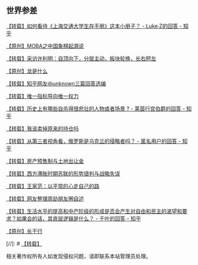 ## 世界参差

[【转载】如何看待《上海交通大学生存手册》这本小册子？ - Luke·Z的回答 - 知乎](https://www.zhihu.com/question/23633140/answer/2248902148)

[【原创】MOBA之中国象棋起源说](./MOBA之中国象棋起源说.md)

[【转载】采访许利明：自顶向下，分层主动，板块轮换，长右短左](./采访许利明.md)

[【原创】龙是什么](./龙是什么.md)

[【转载】知乎网友@unknown三篇回答选编](./知乎网友unknown三篇回答选编.md)

[【转载】唯一指标导向唯一权力](./唯一指标导向唯一权力.md)

[【转载】历史上有哪些自杀得很悲壮的人物或者场景 ?  - 莱茵行宫伯爵的回答 - 知乎](./中外历史大规模自杀.md)

[【转载】我该卖掉原来的持仓吗](./我该卖掉原来的持仓吗.md)

[【转载】从第三者视角看，俄罗斯是乌克兰的侵略者吗？ - 匿名用户的回答 - 知乎](./从第三者视角看，俄罗斯是乌克兰的侵略者吗？.md)

[【转载】房产预售制与土地出让金](./房产预售制与土地出让金.md)

[【转载】西方滞胀时期苏联的形势错判与战略失误](./西方滞胀时期苏联的形势错判与战略失误.md)

[【转载】王家范：以平常的心走自己的路](./王家范：以平常的心走自己的路.md)

[【转载】网友整理周劼朋友圈自述](./网友整理周劼朋友圈自述.md)

[【转载】生活水平的提高和中产阶级的形成是否会产生对自由和民主的渴望和要求？如果会的话，其底层逻辑是什么？ - 千叶的回答 - 知乎 ](./生活水平的提高和中产阶级的形成是否会产生.md)

[【原创】长干行](./长干行.md)


[//]: # [【转载】]()

相关著作权所有人如发现侵权问题，请即联系本站管理员处理。